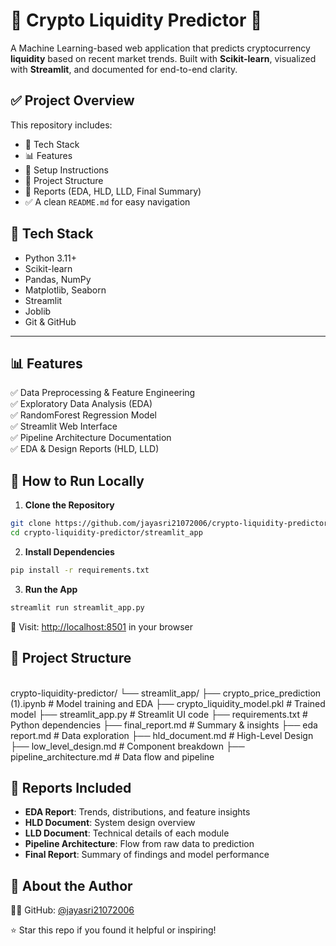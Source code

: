 # 💸 Crypto Liquidity Predictor 🚀

A Machine Learning-based web application that predicts cryptocurrency **liquidity** based on recent market trends. Built with **Scikit-learn**, visualized with **Streamlit**, and documented for end-to-end clarity.


## ✅ Project Overview

This repository includes:
- 🧠 Tech Stack
- 📊 Features
- 🚀 Setup Instructions
- 📂 Project Structure
- 📑 Reports (EDA, HLD, LLD, Final Summary)
- ✅ A clean `README.md` for easy navigation


## 🧠 Tech Stack

- Python 3.11+
- Scikit-learn
- Pandas, NumPy
- Matplotlib, Seaborn
- Streamlit
- Joblib
- Git & GitHub

---

## 📊 Features

✅ Data Preprocessing & Feature Engineering  
✅ Exploratory Data Analysis (EDA)  
✅ RandomForest Regression Model  
✅ Streamlit Web Interface  
✅ Pipeline Architecture Documentation  
✅ EDA & Design Reports (HLD, LLD)


## 🚀 How to Run Locally

1. **Clone the Repository**

```bash
git clone https://github.com/jayasri21072006/crypto-liquidity-predictor.git
cd crypto-liquidity-predictor/streamlit_app
```

2. **Install Dependencies**

```bash
pip install -r requirements.txt
```

3. **Run the App**

```bash
streamlit run streamlit_app.py
```

📍 Visit: [http://localhost:8501](http://localhost:8501) in your browser



## 📂 Project Structure

\
crypto-liquidity-predictor/
└── streamlit_app/
    ├── crypto_price_prediction (1).ipynb      # Model training and EDA
    ├── crypto_liquidity_model.pkl             # Trained model
    ├── streamlit_app.py                       # Streamlit UI code
    ├── requirements.txt                       # Python dependencies
    ├── final_report.md                        # Summary & insights
    ├── eda report.md                          # Data exploration
    ├── hld_document.md                        # High-Level Design
    ├── low_level_design.md                    # Component breakdown
    ├── pipeline_architecture.md               # Data flow and pipeline


## 📑 Reports Included

- **EDA Report**: Trends, distributions, and feature insights  
- **HLD Document**: System design overview  
- **LLD Document**: Technical details of each module  
- **Pipeline Architecture**: Flow from raw data to prediction  
- **Final Report**: Summary of findings and model performance



## 📌 About the Author

👩‍💻 GitHub: [@jayasri21072006](https://github.com/jayasri21072006)  

⭐ Star this repo if you found it helpful or inspiring!


